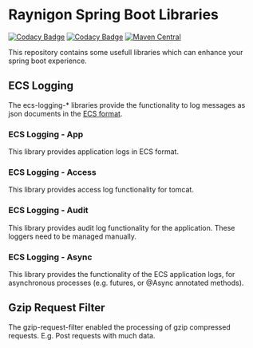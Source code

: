 # Raynigon Spring Boot Libraries
[![Codacy Badge](https://api.codacy.com/project/badge/Grade/967b93564acf4b55811b08d9544b44a6)](https://app.codacy.com/gh/raynigon/spring-boot?utm_source=github.com&utm_medium=referral&utm_content=raynigon/spring-boot&utm_campaign=Badge_Grade_Settings)
[![Codacy Badge](https://app.codacy.com/project/badge/Coverage/0764696c15a941c78bef58fef5082d06)](https://www.codacy.com/gh/raynigon/spring-boot/dashboard?utm_source=github.com&utm_medium=referral&utm_content=raynigon/spring-boot&utm_campaign=Badge_Coverage)
[![Maven Central](https://maven-badges.herokuapp.com/maven-central/com.raynigon.spring-boot/gzip-request-filter-starter/badge.svg)](https://search.maven.org/search?q=com.raynigon.spring-boot)

This repository contains some usefull libraries which can enhance your spring boot experience.

## ECS Logging
The ecs-logging-* libraries provide the functionality to log messages as json documents in the [ECS format](https://www.elastic.co/guide/en/ecs/current/index.html).

### ECS Logging - App
This library provides application logs in ECS format.

### ECS Logging - Access
This library provides access log functionality for tomcat.

### ECS Logging - Audit
This library provides audit log functionality for the application.
These loggers need to be managed manually.

### ECS Logging - Async
This library provides the functionality of the ECS application logs,
for asynchronous processes (e.g. futures, or @Async annotated methods).

## Gzip Request Filter
The gzip-request-filter enabled the processing of gzip compressed requests.
E.g. Post requests with much data.
